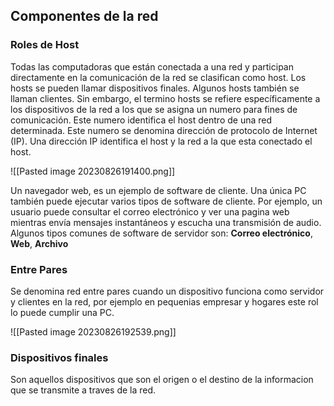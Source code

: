 ## Componentes de la red

### Roles de Host

Todas las computadoras que están conectada a una red y participan directamente en la comunicación de la red se clasifican como host. Los hosts se pueden llamar dispositivos finales. Algunos hosts también se llaman clientes. Sin embargo, el termino hosts se refiere específicamente a los dispositivos de la red a los que se asigna un numero para fines de comunicación. Este numero identifica el host dentro de una red determinada. Este numero se denomina dirección de protocolo de Internet (IP). Una dirección IP identifica el host y la red a la que esta conectado el host.

![[Pasted image 20230826191400.png]]

Un navegador web, es un ejemplo de software de cliente. Una única PC también puede ejecutar varios tipos de software de cliente. Por ejemplo, un usuario puede consultar el correo electrónico y ver una pagina web mientras envía mensajes instantáneos y escucha una transmisión de audio.
Algunos tipos comunes de software de servidor son: **Correo electrónico**, **Web**, **Archivo** 

### Entre Pares

Se denomina red entre pares cuando un dispositivo funciona como servidor y clientes en la red, por ejemplo en pequenias empresar y hogares este rol lo puede cumplir una PC.

![[Pasted image 20230826192539.png]]

### Dispositivos finales

Son aquellos dispositivos que son el origen o el destino de la informacion que se transmite a traves de la red.

